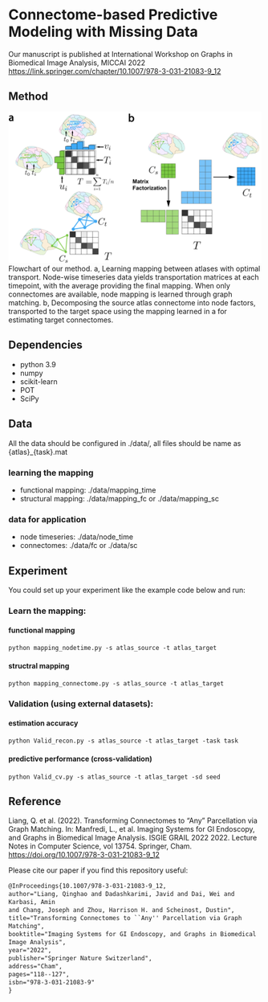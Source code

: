 # Connectome-based Predictive Modeling with Missing Data 
Our manuscript is published at International Workshop on Graphs in Biomedical Image Analysis, MICCAI 2022 https://link.springer.com/chapter/10.1007/978-3-031-21083-9_12

## Method
![workflow](./flowchart.png)
Flowchart of our method. a, Learning mapping between atlases with optimal transport. Node-wise timeseries data yields transportation matrices at each timepoint, with the average providing the final mapping. When only connectomes are available, node mapping is learned through graph matching. b, Decomposing the source atlas connectome into node factors, transported to the target space using the mapping learned in a for estimating target connectomes.

## Dependencies
- python 3.9
- numpy
- scikit-learn
- POT
- SciPy

## Data
All the data should be configured in ./data/, all files should be name as {atlas}_{task}.mat
### learning the mapping
- functional mapping: ./data/mapping_time
- structural mapping: ./data/mapping_fc or ./data/mapping_sc
### data for application
- node timeseries: ./data/node_time
- connectomes: ./data/fc or ./data/sc


## Experiment 
You could set up your experiment like the example code below and run:
### Learn the mapping: 
#### functional mapping
```
python mapping_nodetime.py -s atlas_source -t atlas_target
```
#### structral mapping
```
python mapping_connectome.py -s atlas_source -t atlas_target
```

### Validation (using external datasets):
#### estimation accuracy
```
python Valid_recon.py -s atlas_source -t atlas_target -task task 
```

#### predictive performance (cross-validation)
```
python Valid_cv.py -s atlas_source -t atlas_target -sd seed 
```

## Reference
Liang, Q. et al. (2022). Transforming Connectomes to “Any” Parcellation via Graph Matching. In: Manfredi, L., et al. Imaging Systems for GI Endoscopy, and Graphs in Biomedical Image Analysis. ISGIE GRAIL 2022 2022. Lecture Notes in Computer Science, vol 13754. Springer, Cham. https://doi.org/10.1007/978-3-031-21083-9_12

Please cite our paper if you find this repository useful:
```
@InProceedings{10.1007/978-3-031-21083-9_12,
author="Liang, Qinghao and Dadashkarimi, Javid and Dai, Wei and Karbasi, Amin
and Chang, Joseph and Zhou, Harrison H. and Scheinost, Dustin", 
title="Transforming Connectomes to ``Any'' Parcellation via Graph Matching",
booktitle="Imaging Systems for GI Endoscopy, and Graphs in Biomedical Image Analysis",
year="2022",
publisher="Springer Nature Switzerland",
address="Cham",
pages="118--127",
isbn="978-3-031-21083-9"
}

```